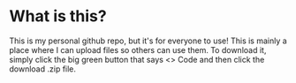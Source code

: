 # What is this?
This is my personal github repo, but it's for everyone to use!
This is mainly a place where I can upload files so others can use them.
To download it, simply click the big green button that says <> Code and then click the download .zip file.
